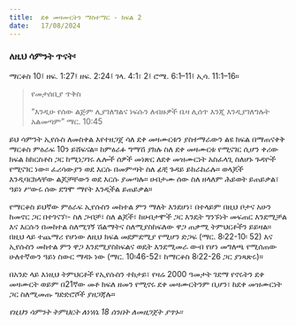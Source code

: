 ```yaml
---
title:  ደቀ መዛሙርትን ማስተማር - ክፍል 2
date:   17/08/2024
---
```


### ለዚህ ሳምንት ጥናት፡
ማርቆስ 10፤ ዘፍ. 1:27፤ ዘፍ. 2:24፤ ገላ. 4:1፣ 2፤ ሮሜ. 6:1–11፤ ኢሳ. 11:1–16።

> <p>የመታሰቢያ ጥቅስ</p>
>  “እንዲሁ የሰው ልጅም ሊያገለግልና ነፍሱን ለብዙዎች ቤዛ ሊሰጥ እንጂ እንዲያገለግሉት አልመጣም” ማር. 10:45



ይህ ሳምንት ኢየሱስ ለመስቀል እየተዘጋጀ ሳለ ደቀ መዛሙርቱን ያስተማራውን ልዩ ክፍል በማጠናቀቅ ማርቆስ ምዕራፍ 10ን ይሸፍናል። ከምዕራፉ ግማሽ ያክሉ ስለ ደቀ መዛሙርቱ የሚናገር ሲሆን ቀሪው ክፍል ከክርስቶስ ጋር ከሚነጋገሩ ሌሎች ሰዎች መነጽር ለደቀ መዝሙርነት አስፈላጊ ስለሆኑ ጉዳዮች የሚናገር ነው። ፈሪሳውያን ወደ እርሱ በመምጣት ስለ ፊቺ ጉዳይ ይከራከራሉ። ወላጆች እንዲባርክላቸው ልጆቻቸውን ወደ እርሱ ያመጣሉ። ሀብታሙ ሰው ስለ ዘላለም ሕይወት ይጠይቃል፣ ዓይነ ሥውሩ ሰው ደግሞ ማየት እንዲችል ይጠይቃል።

የማርቆስ ይህኛው ምዕራፍ ኢየሱስን መከተል ምን ማለት እንደሆነ፣ በተላይም በዚህ ቦታና አሁን ከመኖር ጋር በተገናኘ፡- ስለ ጋብቻ፣ ስለ ልጆች፣ ከሀብታሞች ጋር እንዴት ግንኙነት መፍጠር እንደሚቻል እና እርሱን በመከተል ስለሚገኝ ሽልማትና ስለሚያስከፍለው ዋጋ ጠቃሚ ትምህርቶችን ይይዛል። በዚህ ላይ ተጨማሪ የሆነው ለዚህ ክፍል መደምደሚያ የሚሆን ድጋፍ (ማር. 8፡22-10፡ 52) እና ኢየሱስን መከተል ምን ዋጋ እንደሚያስከፍልና ወዴት እንደሚመራ ውብ የሆነ መግለጫ የሚሰጠው ሁለተኛውን ዓይነ ስውር ማዳኑ ነው (ማር. 10፡46-52፣ ከማርቆስ 8፡22-26 ጋር ያነጻጽሩ)።

በአንድ ላይ እነዚህ ትምህርቶች የኢየሱስን ተከታይ፣ የዛሬ 2000 ዓመታት ገደማ የኖሩትን ደቀ መዛሙርት ወይም በ21ኛው መቶ ክፍለ ዘመን የሚኖሩ ደቀ መዛሙርትንም ቢሆን፣ ከደቀ መዝሙርነት ጋር ስለሚመጡ ግድድሮሾች ያዘጋጃሉ። 


_የዚህን ሳምንት ትምህርት ለነሃሴ 18 ሰንበት ለመዘጋጀት ያጥኑ።_